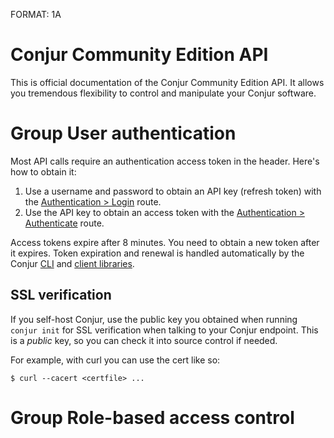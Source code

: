 FORMAT: 1A

# Conjur Community Edition API

This is official documentation of the Conjur Community Edition API. It
allows you tremendous flexibility to control and manipulate your
Conjur software.



# Group User authentication

Most API calls require an authentication access token in the header. Here's how to obtain it:

1. Use a username and password to obtain an API key (refresh token) with the [Authentication > Login](#user-authentication-login) route.
2. Use the API key to obtain an access token with the [Authentication > Authenticate](#user-authentication-authenticate) route.

Access tokens expire after 8 minutes. You need to obtain a new token after it expires.
Token expiration and renewal is handled automatically by the
Conjur [CLI](https://developer.conjur.net/cli) and [client libraries](https://developer.conjur.net/clients).

## SSL verification

If you self-host Conjur, use the public key you obtained when running `conjur init` for SSL verification when talking to your Conjur endpoint.
This is a *public* key, so you can check it into source control if needed.

For example, with curl you can use the cert like so:

```
$ curl --cacert <certfile> ...
```

<!-- include(login.md) -->

<!-- include(authenticate.md) -->

<!-- include(update_password.md) -->

<!-- include(rotate_api_key.md) -->

# Group Role-based access control

<!-- include(show_role.md) -->

<!-- include(view_resources.md) -->
